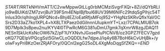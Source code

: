 $START$/RRTkNHVmATT/C2vwMppwGtLLg0rbMCMziSvgrFXQr+8Zi/dQYbRLIjo9wBUiKd/ZM7zvrjBuY39FSm4ENpIBjfbul68UV39M6NIFc29tdqSgPlhjc54TInlus30r/qIhIngjURPQNcd+Bhj4EZ/oEatRfjsMFoj952+YHgNzSKRvQflxYaV0CSrs2D33aZ7ko1XPL4+hX8LTXPaez0dGilnnnUIupkmYT+Lxz/7CPALMIUB7ok9D7MpIk3sBpeu2nu/KYV4I0TPwRcM6G381uDmU7gmk7qXmrW8zgJDAQ11NESn1SkUcKsNcOW67kZ/pF1UYXNvhJGxsePIuPICNV8/oz3GPZ7FECV7gzdoKQ77QEIpVPQcgSst5GlwCLoOQDDLfw7djpeJ/Iq4y6B7BoH6kCvUHjBk+/yoIwFxyPri8KzOerZRjAFOry/0QCnl2egG25oDL4XgMoDqgSfZKQ==$END$